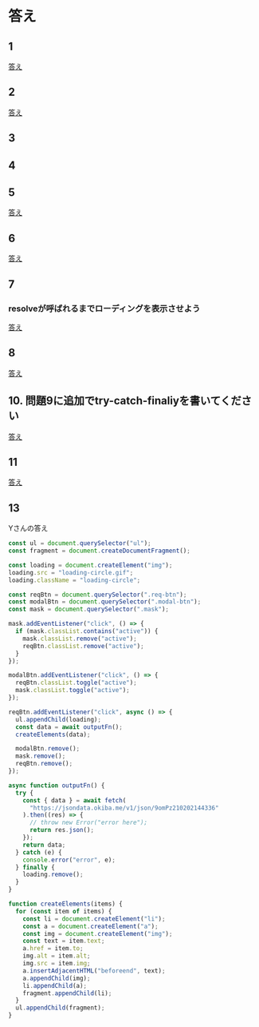 # 答え

## 1

[答え](https://codesandbox.io/s/laughing-sound-4c82e?file=/index.html)

## 2

[答え](https://codesandbox.io/s/wandering-morning-tclfo?file=/index.html)

## 3


## 4

## 5



[答え](https://terracetech.jp/2020/10/18/kaitou5/)


## 6

[答え](https://codesandbox.io/s/relaxed-saha-nwso3?file=/index.html)


## 7

### resolveが呼ばれるまでローディングを表示させよう

[答え](https://terracetech.jp/2020/10/22/resolve-loading-a/)

## 8

[答え](https://codesandbox.io/s/aged-feather-vbpli)

## 10. 問題9に追加でtry-catch-finaliyを書いてください

[答え](https://terracetech.jp/2021/03/14/kadai10/)
## 11

[答え](https://codesandbox.io/s/dank-rgb-gr5mv?file=/index.html)

## 13

Yさんの答え

```js
const ul = document.querySelector("ul");
const fragment = document.createDocumentFragment();

const loading = document.createElement("img");
loading.src = "loading-circle.gif";
loading.className = "loading-circle";

const reqBtn = document.querySelector(".req-btn");
const modalBtn = document.querySelector(".modal-btn");
const mask = document.querySelector(".mask");

mask.addEventListener("click", () => {
  if (mask.classList.contains("active")) {
    mask.classList.remove("active");
    reqBtn.classList.remove("active");
  }
});

modalBtn.addEventListener("click", () => {
  reqBtn.classList.toggle("active");
  mask.classList.toggle("active");
});

reqBtn.addEventListener("click", async () => {
  ul.appendChild(loading);
  const data = await outputFn();
  createElements(data);

  modalBtn.remove();
  mask.remove();
  reqBtn.remove();
});

async function outputFn() {
  try {
    const { data } = await fetch(
      "https://jsondata.okiba.me/v1/json/9omPz210202144336"
    ).then((res) => {
      // throw new Error("error here");
      return res.json();
    });
    return data;
  } catch (e) {
    console.error("error", e);
  } finally {
    loading.remove();
  }
}

function createElements(items) {
  for (const item of items) {
    const li = document.createElement("li");
    const a = document.createElement("a");
    const img = document.createElement("img");
    const text = item.text;
    a.href = item.to;
    img.alt = item.alt;
    img.src = item.img;
    a.insertAdjacentHTML("beforeend", text);
    a.appendChild(img);
    li.appendChild(a);
    fragment.appendChild(li);
  }
  ul.appendChild(fragment);
}
```
